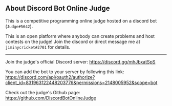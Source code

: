 ## About Discord Bot Online Judge
This is a competitive programming online judge hosted on a discord bot (`Judge#5642`).

This is an open platform where anybody can create problems and host contests on the judge! Join the discord or direct message me at `jiminycricket#2701` for details.


-----------------------------------------------------------

Join the judge's official Discord server: https://discord.gg/mhJbxatSpS

You can add the bot to your server by following this link: https://discord.com/api/oauth2/authorize?client_id=831963122448203776&permissions=2148005952&scope=bot

Check out the judge's Github page: https://github.com/DiscordBotOnlineJudge
